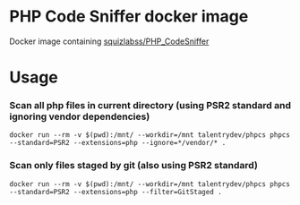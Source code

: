 # PHP Code Sniffer docker image

Docker image containing [squizlabss/PHP_CodeSniffer](https://github.com/squizlabs/PHP_CodeSniffer)

# Usage

### Scan all php files in current directory (using PSR2 standard and ignoring vendor dependencies)

```
docker run --rm -v $(pwd):/mnt/ --workdir=/mnt talentrydev/phpcs phpcs --standard=PSR2 --extensions=php --ignore=*/vendor/* .
```

### Scan only files staged by git (also using PSR2 standard)

```
docker run --rm -v $(pwd):/mnt/ --workdir=/mnt talentrydev/phpcs phpcs --standard=PSR2 --extensions=php --filter=GitStaged .
```